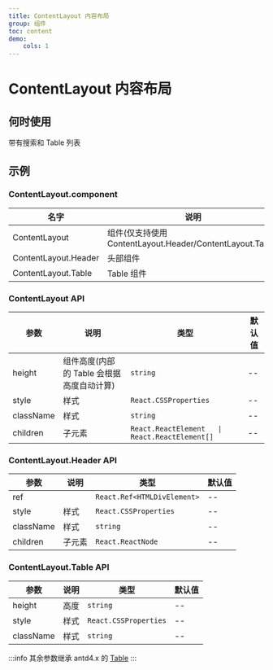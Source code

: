```yaml
---
title: ContentLayout 内容布局
group: 组件
toc: content
demo:
    cols: 1
---
```


# ContentLayout 内容布局

## 何时使用

带有搜索和 Table 列表

## 示例

<code src='./demos/basic.tsx' title="ContentLayout 使用"></code>

### ContentLayout.component

| 名字                 | 说明                                                      | 类型                 |
| -------------------- | --------------------------------------------------------- | -------------------- |
| ContentLayout        | 组件(仅支持使用 ContentLayout.Header/ContentLayout.Table) | `React.ReactElement` |
| ContentLayout.Header | 头部组件                                                  | `React.ReactElement` |
| ContentLayout.Table  | Table 组件                                                | `React.ReactElement` |

### ContentLayout API

| 参数      | 说明                                      | 类型                                           | 默认值 |
| --------- | ----------------------------------------- | ---------------------------------------------- | ------ |
| height    | 组件高度(内部的 Table 会根据高度自动计算) | `string`                                       | --     |
| style     | 样式                                      | `React.CSSProperties`                          | --     |
| className | 样式                                      | `string`                                       | --     |
| children  | 子元素                                    | `React.ReactElement   \| React.ReactElement[]` | --     |

### ContentLayout.Header API

| 参数      | 说明   | 类型                        | 默认值 |
| --------- | ------ | --------------------------- | ------ |
| ref       |        | `React.Ref<HTMLDivElement>` | --     |
| style     | 样式   | `React.CSSProperties`       | --     |
| className | 样式   | `string`                    | --     |
| children  | 子元素 | `React.ReactNode`           | --     |

### ContentLayout.Table API

| 参数      | 说明 | 类型                  | 默认值 |
| --------- | ---- | --------------------- | ------ |
| height    | 高度 | `string`              | --     |
| style     | 样式 | `React.CSSProperties` | --     |
| className | 样式 | `string`              | --     |

:::info
其余参数继承 antd4.x 的 [Table](https://4x.ant.design/components/table-cn/#API)
:::
